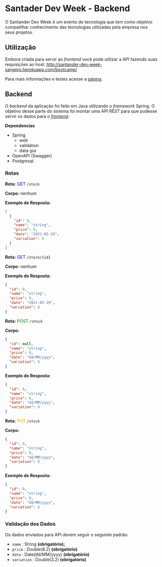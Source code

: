 # Santader Dev Week - Backend

O Santander Dev Week é um evento de tecnologia que tem como objetivo compatilhar conhecimento das tecnologias utilizadas pela empresa nos seus projetos.



## Utilização

Embora criada para servir ao _frontend_ você pode utilizar a API fazendo suas requisições ao host: http://santander-dev-week-sargeiro.herokuapp.com/bootcamp/

Para mais informações e testes acesse a [página](http://santander-dev-week-sargeiro.herokuapp.com/bootcamp/swagger-ui.html).



## Backend

O _backend_ da aplicação foi feito em Java utilizando o _framework_ Spring. O objetivo desse parte do sistema foi montar uma API REST para que pudesse servir os dados para o [_frontend_](https://github.com/LucasSargeir/Santader-Dev-Week-Frontend).



**Dependencias**

- Spring
  - web
  - validation
  - data-jpa
- OpenAPI (Swagger)
- Postgresql



### Rotas



**Rota:** <span style="color:blue">GET</span> `/stock` 

**Corpo:**  nenhum

**Exemplo de Resposta:**

```json
[
  {
    "id": 0,
    "name": "string",
    "price": 0,
    "date": "2021-05-29",
    "variation": 0
  }
]
```





**Rota:** <span style="color:blue">GET</span> `/stock/{id}` 

**Corpo:** nenhum

**Exemplo de Resposta:**

```json
{
  "id": 0,
  "name": "string",
  "price": 0,
  "date": "2021-05-29",
  "variation": 0
}
```





**Rota:** <span style="color:green">POST</span> `/stock` 

**Corpo:**

```json
{
  "id": null,
  "name": "string",
  "price": 0,
  "date": "dd/MM/yyyy",
  "variation": 0
}
```

**Exemplo de Resposta:**

```json
{
  "id": 0,
  "name": "string",
  "price": 0,
  "date": "dd/MM/yyyy",
  "variation": 0
}
```





**Rota:** <span style="color:orange">PUT</span> `/stock` 

**Corpo:** 

```json
{
  "id": 0,
  "name": "string",
  "price": 0,
  "date": "dd/MM/yyyy",
  "variation": 0
}
```

**Exemplo de Resposta:**

```json
{
  "id": 0,
  "name": "string",
  "price": 0,
  "date": "dd/MM/yyyy",
  "variation": 0
}
```



### Validação dos Dados

Os dados enviados para API devem seguir o  seguinte padrão:

- `name` : String **(obrigatório);**
- `price` : Double(6.2) **(obrigatório)**
- `date` : Date(dd/MM/yyyy) **(obrigatório)**
- `variation` : Double(3.2)  **(obrigatório)**
